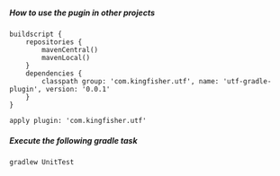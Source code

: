 
##### How to use the pugin in other projects

```
buildscript {
    repositories {
    	mavenCentral()
    	mavenLocal()
    }
    dependencies {
        classpath group: 'com.kingfisher.utf', name: 'utf-gradle-plugin', version: '0.0.1'
    }
}

apply plugin: 'com.kingfisher.utf'
```

##### Execute the following gradle task
```
gradlew UnitTest
```